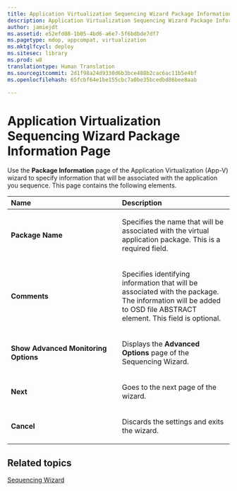 ```yaml
---
title: Application Virtualization Sequencing Wizard Package Information Page
description: Application Virtualization Sequencing Wizard Package Information Page
author: jamiejdt
ms.assetid: e52efd08-1b05-4bd6-a6e7-5f6bdbde7df7
ms.pagetype: mdop, appcompat, virtualization
ms.mktglfcycl: deploy
ms.sitesec: library
ms.prod: w8
translationtype: Human Translation
ms.sourcegitcommit: 2d1f98a24d9330d6b3bce488b2cac6ac11b5e4bf
ms.openlocfilehash: 65fcbf64e1be155cbc7a0be35bcedbd86bee8aab

---
```



# Application Virtualization Sequencing Wizard Package Information Page


Use the **Package Information** page of the Application Virtualization (App-V) wizard to specify information that will be associated with the application you sequence. This page contains the following elements.

<table>
<colgroup>
<col width="50%" />
<col width="50%" />
</colgroup>
<thead>
<tr class="header">
<th align="left">Name</th>
<th align="left">Description</th>
</tr>
</thead>
<tbody>
<tr class="odd">
<td align="left"><p><strong>Package Name</strong></p></td>
<td align="left"><p>Specifies the name that will be associated with the virtual application package. This is a required field.</p></td>
</tr>
<tr class="even">
<td align="left"><p><strong>Comments</strong></p></td>
<td align="left"><p>Specifies identifying information that will be associated with the package. The information will be added to OSD file ABSTRACT element. This field is optional.</p></td>
</tr>
<tr class="odd">
<td align="left"><p><strong>Show Advanced Monitoring Options</strong></p></td>
<td align="left"><p>Displays the <strong>Advanced Options</strong> page of the Sequencing Wizard.</p></td>
</tr>
<tr class="even">
<td align="left"><p><strong>Next</strong></p></td>
<td align="left"><p>Goes to the next page of the wizard.</p></td>
</tr>
<tr class="odd">
<td align="left"><p><strong>Cancel</strong></p></td>
<td align="left"><p>Discards the settings and exits the wizard.</p></td>
</tr>
</tbody>
</table>

 

## Related topics


[Sequencing Wizard](sequencing-wizard.md)

 

 








<!--HONumber=Jun16_HO4-->



